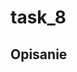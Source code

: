 # task_8

## Opisanie

<!-- x = int(input('Enter first number: '))
y = int(input('Enter first number: '))
z = int(input('Enter first number: '))
 -->


<!-- Ex 2 -->
